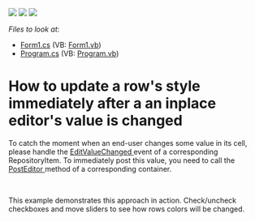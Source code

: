 <!-- default badges list -->
![](https://img.shields.io/endpoint?url=https://codecentral.devexpress.com/api/v1/VersionRange/128632139/10.2.3%2B)
[![](https://img.shields.io/badge/Open_in_DevExpress_Support_Center-FF7200?style=flat-square&logo=DevExpress&logoColor=white)](https://supportcenter.devexpress.com/ticket/details/E3234)
[![](https://img.shields.io/badge/📖_How_to_use_DevExpress_Examples-e9f6fc?style=flat-square)](https://docs.devexpress.com/GeneralInformation/403183)
<!-- default badges end -->
<!-- default file list -->
*Files to look at*:

* [Form1.cs](./CS/Form1.cs) (VB: [Form1.vb](./VB/Form1.vb))
* [Program.cs](./CS/Program.cs) (VB: [Program.vb](./VB/Program.vb))
<!-- default file list end -->
# How to update a row's style immediately after a an inplace editor's value is changed


<p>To catch the moment when an end-user changes some value in its cell, please handle the <a href="http://documentation.devexpress.com/#WindowsForms/DevExpressXtraEditorsRepositoryRepositoryItem_EditValueChangedtopic">EditValueChanged </a> event of a corresponding RepositoryItem. To immediately post this value, you need to call the <a href="http://documentation.devexpress.com/#WindowsForms/DevExpressXtraGridViewsBaseBaseView_PostEditortopic">PostEditor </a> method of a corresponding container. </p><br />
<p>This example demonstrates this approach in action. Check/uncheck checkboxes and move sliders to see how rows colors will be changed.</p>

<br/>


